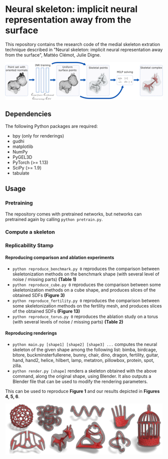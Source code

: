 # Neural skeleton: implicit neural representation away from the surface

This repository contains the research code of the medial skeleton extration technique described in "Neural skeleton: implicit neural representation away from the surface", Mattéo Clémot, Julie Digne.

![Graphical abstract](overview_spot.png)

## Dependencies
The following Python packages are required:
* bpy (only for renderings)
* gudhi
* matplotlib
* NumPy
* PyGEL3D 
* PyTorch (>= 1.13)
* SciPy (>= 1.9)
* tabulate

## Usage

### Pretraining
The repository comes with pretrained networks, but networks can pretrained again by calling `python pretrain.py`.

### Compute a skeleton



### Replicability Stamp

#### Reproducing comparison and ablation experiments
* `python reproduce_benchmark.py 0` reproduces the comparison between skeletonization methods on the benchmark shape (with several level of noise / missing parts) **(Table 1)**
* `python reproduce_cube.py 0` reproduces the comparison between some skeletonization methods on a cube shape, and produces slices of the obtained SDFs **(Figure 3)**
* `python reproduce_fertility.py 0` reproduces the comparison between some skeletonization methods on the fertility mesh, and produces slices of the obtained SDFs **(Figure 13)**
* `python reproduce_torus.py 0` reproduces the ablation study on a torus (with several levels of noise / missing parts) **(Table 2)**

#### Reproducing renderings
* `python main.py [shape1] [shape2] [shape3] ...` computes the neural skeleton of the given shape among the following list: bimba, birdcage, bitore, buckminsterfullerene, bunny, chair, dino, dragon, fertility, guitar, hand, hand2, helice, hilbert, lamp, metatron, pillowbox, protein, spot, zilla.
* `python render.py [shape]` renders a skeleton obtained with the above command, along the original shape, using Blender. It also outputs a Blender file that can be used to modify the rendering parameters.

This can be used to reproduce **Figure 1** and our results depicted in **Figures 4, 5, 6**.

![Graphical teaser](teaser.png)